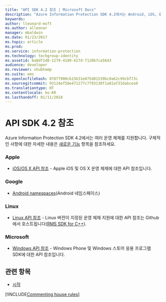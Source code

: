 ```yaml
---
title: "API SDK 4.2 참조 | Microsoft Docs"
description: "Azure Information Protection SDK 4.2에서는 Android, iOS, OS X, Linux, Windows Phone 및 Windows 스토어 등의 여러 운영 체제를 지원합니다."
keywords: 
author: lleonard-msft
ms.author: alleonar
manager: mbaldwin
ms.date: 01/23/2017
ms.topic: article
ms.prod: 
ms.service: information-protection
ms.technology: techgroup-identity
ms.assetid: 6a8df1d8-1279-4189-b17d-f128b7ca5643
audience: developer
ms.reviewer: shubhamp
ms.suite: ems
ms.openlocfilehash: 078f7900cb15631e875d01539bc0a62c99cbf73c
ms.sourcegitcommit: 93124ef58e471277c7793130f1a82af33dabcea9
ms.translationtype: HT
ms.contentlocale: ko-KR
ms.lasthandoff: 01/11/2018
---
```

# <a name="api-sdk-42-reference"></a>API SDK 4.2 참조

Azure Information Protection SDK 4.2에서는 여러 운영 체제를 지원합니다. 구체적인 사항에 대한 자세한 내용은 [새로운 기능](release-notes.md) 항목을 참조하세요.

### <a name="apple"></a>Apple
- [iOS/OS X API 참조](https://msdn.microsoft.com/library/dn758306.aspx) - Apple iOS 및 OS X 운영 체제에 대한 API 참조입니다.

### <a name="google"></a>Google
- [Android namespaces](https://msdn.microsoft.com/library/dn758245.aspx)(Android 네임스페이스)

### <a name="linux"></a>Linux
- [Linux API 참조](linux-c-api-reference.md) - Linux 버전이 지정된 운영 체제 지원에 대한 API 참조는 Github에서 호스트됩니다([RMS SDK for C++](http://azuread.github.io/rms-sdk-for-cpp/annotated.html)).

### <a name="microsoft"></a>Microsoft
- [Windows API 참조](https://msdn.microsoft.com/library/dn891914.aspx) - Windows Phone 및 Windows 스토어 응용 프로그램 SDK에 대한 API 참조입니다.

## <a name="related-topics"></a>관련 항목

* [시작](get-started.md)

[!INCLUDE[Commenting house rules](../includes/houserules.md)]